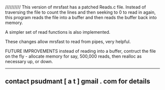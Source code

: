 //////////
This version of mrsfast has a patched Reads.c file. 
Instead of traversing the file to count the lines and then seeking 
to 0 to read in again, this program reads the file into a buffer 
and then reads the buffer back into memory. 

A simpler set of read functions is also implemented.

These changes allow mrsfast to read from pipes, very helpful.

FUTURE IMPROVEMENTS
instead of reading into a buffer, 
contruct the file on the fly - allocate memory for say, 
500,000 reads, then realloc as necessary up, or down.

-----------------
contact psudmant [ a t ] gmail . com for details
----------------
